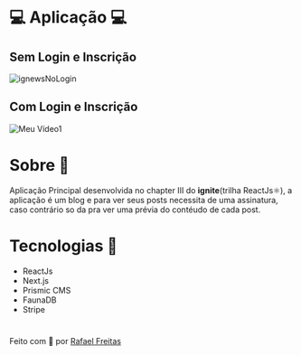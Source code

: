 # 💻 Aplicação 💻
## Sem Login e Inscrição
![ignewsNoLogin](https://user-images.githubusercontent.com/73259242/129417893-ff249d77-1ba1-4f1e-9906-f34b6e702d73.gif)

## Com Login e Inscrição
![Meu Vídeo1](https://user-images.githubusercontent.com/73259242/129417861-5e1af0dc-d7f8-4732-b0aa-c2f528590e08.gif)

# Sobre 🧾

Aplicação Principal desenvolvida no chapter III do **ignite**(trilha ReactJs⚛️), a aplicação é um blog e para ver seus posts necessita de uma assinatura, caso contrário so da pra ver uma prévia do contéudo de cada post.

# Tecnologias 🚀

- ReactJs
- Next.js
- Prismic CMS
- FaunaDB
- Stripe

#

Feito com 💜 por <a href="https://www.linkedin.com/in/rafael-freitas-65382420b/">Rafael Freitas</a>
